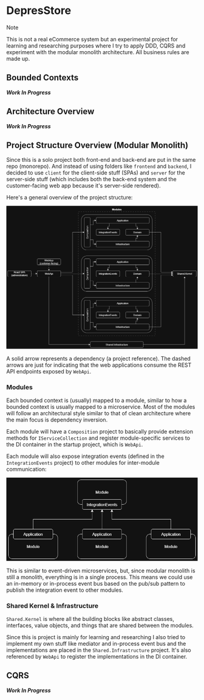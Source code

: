 # DepresStore

> [!NOTE]
> This is not a real eCommerce system but an experimental project for learning and researching purposes where I try to apply DDD, CQRS and experiment with the modular monolith architecture. All business rules are made up.

## Bounded Contexts

**_Work In Progress_**

## Architecture Overview

**_Work In Progress_**

## Project Structure Overview (Modular Monolith)

Since this is a solo project both front-end and back-end are put in the same repo (monorepo). And instead of using folders like `frontend` and `backend`, I decided to use `client` for the client-side stuff (SPAs) and `server` for the server-side stuff (which includes both the back-end system and the customer-facing web app because it's server-side rendered).

Here's a general overview of the project structure:

![ProjectStructure_Overview](/media/images/project-structure-overview.png)

A solid arrow represents a dependency (a project reference). The dashed arrows are just for indicating that the web applications consume the REST API endpoints exposed by `WebApi`.

### Modules

Each bounded context is (usually) mapped to a module, similar to how a bounded context is usually mapped to a microservice. Most of the modules will follow an architectural style similar to that of clean architecture where the main focus is dependency inversion.

Each module will have a `Composition` project to basically provide extension methods for `IServiceCollection` and register module-specific services to the DI container in the startup project, which is `WebApi`.

Each module will also expose integration events (defined in the `IntegrationEvents` project) to other modules for inter-module communication:

![ProjectStructure_IntegrationEvents](/media/images/project-structure-integration-events.png)

This is similar to event-driven microservices, but, since modular monolith is still a monolith, everything is in a single process. This means we could use an in-memory or in-process event bus based on the pub/sub pattern to publish the integration event to other modules.

### Shared Kernel & Infrastructure

`Shared.Kernel` is where all the building blocks like abstract classes, interfaces, value objects, and things that are shared between the modules.

Since this is project is mainly for learning and researching I also tried to implement my own stuff like mediator and in-process event bus and the implementations are placed in the `Shared.Infrastructure` project. It's also referenced by `WebApi` to register the implementations in the DI container.

## CQRS

**_Work In Progress_**
